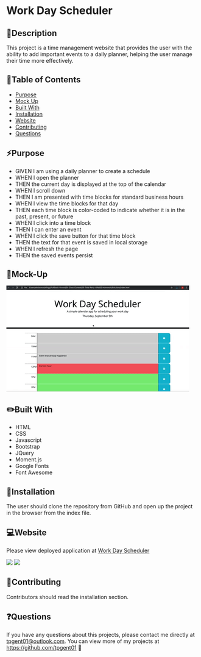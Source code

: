 # Work Day Scheduler

## 💬Description
This project is a time management website that provides the user with the ability to add important events to a daily planner, helping the user manage their time more effectively.

## 📓Table of Contents
* [Purpose](#purpose)
* [Mock Up](#mock-up)
* [Built With](#built_with)
* [Installation](#installation)
* [Website](#website)
* [Contributing](#contributing)
* [Questions](#questions)


## ⚡Purpose 

* GIVEN I am using a daily planner to create a schedule
* WHEN I open the planner
* THEN the current day is displayed at the top of the calendar
* WHEN I scroll down
* THEN I am presented with time blocks for standard business hours
* WHEN I view the time blocks for that day
* THEN each time block is color-coded to indicate whether it is in the past, present, or future
* WHEN I click into a time block
* THEN I can enter an event
* WHEN I click the save button for that time block
* THEN the text for that event is saved in local storage
* WHEN I refresh the page
* THEN the saved events persist


## 🎨Mock-Up
![](mockup.gif)


## :pencil2:Built With
* HTML
* CSS
* Javascript
* Bootstrap
* JQuery
* Moment.js
* Google Fonts
* Font Awesome


## 🔌Installation
The user should clone the repository from GitHub and open up the project in the browser from the index file.


## 💻Website
Please view deployed application at [Work Day Scheduler](https://tpgent01.github.io/work-day-scheduler/)

![](website-1.gif=250x250)
![](website-2.gif)


## 📌Contributing
Contributors should read the installation section.


## ❓Questions
If you have any questions about this projects, please contact me directly at tpgent01@outlook.com. 
You can view more of my projects at https://github.com/tpgent01 👾
